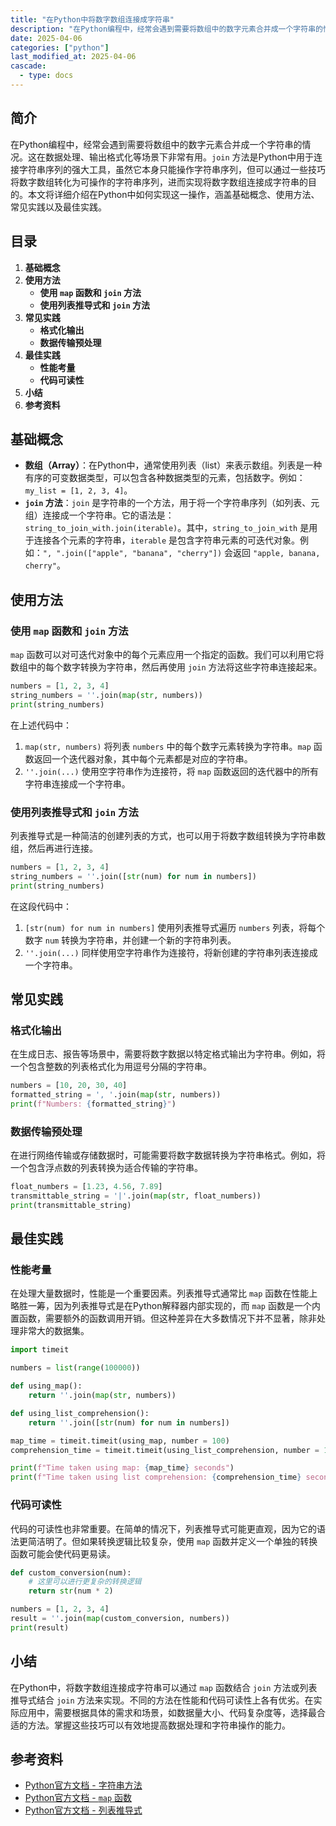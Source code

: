 ```yaml
---
title: "在Python中将数字数组连接成字符串"
description: "在Python编程中，经常会遇到需要将数组中的数字元素合并成一个字符串的情况。这在数据处理、输出格式化等场景下非常有用。`join` 方法是Python中用于连接字符串序列的强大工具，虽然它本身只能操作字符串序列，但可以通过一些技巧将数字数组转化为可操作的字符串序列，进而实现将数字数组连接成字符串的目的。本文将详细介绍在Python中如何实现这一操作，涵盖基础概念、使用方法、常见实践以及最佳实践。"
date: 2025-04-06
categories: ["python"]
last_modified_at: 2025-04-06
cascade:
  - type: docs
---
```



## 简介
在Python编程中，经常会遇到需要将数组中的数字元素合并成一个字符串的情况。这在数据处理、输出格式化等场景下非常有用。`join` 方法是Python中用于连接字符串序列的强大工具，虽然它本身只能操作字符串序列，但可以通过一些技巧将数字数组转化为可操作的字符串序列，进而实现将数字数组连接成字符串的目的。本文将详细介绍在Python中如何实现这一操作，涵盖基础概念、使用方法、常见实践以及最佳实践。

<!-- more -->
## 目录
1. **基础概念**
2. **使用方法**
    - **使用 `map` 函数和 `join` 方法**
    - **使用列表推导式和 `join` 方法**
3. **常见实践**
    - **格式化输出**
    - **数据传输预处理**
4. **最佳实践**
    - **性能考量**
    - **代码可读性**
5. **小结**
6. **参考资料**

## 基础概念
- **数组（Array）**：在Python中，通常使用列表（list）来表示数组。列表是一种有序的可变数据类型，可以包含各种数据类型的元素，包括数字。例如：`my_list = [1, 2, 3, 4]`。
- **`join` 方法**：`join` 是字符串的一个方法，用于将一个字符串序列（如列表、元组）连接成一个字符串。它的语法是：`string_to_join_with.join(iterable)`。其中，`string_to_join_with` 是用于连接各个元素的字符串，`iterable` 是包含字符串元素的可迭代对象。例如：`", ".join(["apple", "banana", "cherry"])` 会返回 `"apple, banana, cherry"`。

## 使用方法

### 使用 `map` 函数和 `join` 方法
`map` 函数可以对可迭代对象中的每个元素应用一个指定的函数。我们可以利用它将数组中的每个数字转换为字符串，然后再使用 `join` 方法将这些字符串连接起来。

```python
numbers = [1, 2, 3, 4]
string_numbers = ''.join(map(str, numbers))
print(string_numbers)  
```

在上述代码中：
1. `map(str, numbers)` 将列表 `numbers` 中的每个数字元素转换为字符串。`map` 函数返回一个迭代器对象，其中每个元素都是对应的字符串。
2. `''.join(...)` 使用空字符串作为连接符，将 `map` 函数返回的迭代器中的所有字符串连接成一个字符串。

### 使用列表推导式和 `join` 方法
列表推导式是一种简洁的创建列表的方式，也可以用于将数字数组转换为字符串数组，然后再进行连接。

```python
numbers = [1, 2, 3, 4]
string_numbers = ''.join([str(num) for num in numbers])
print(string_numbers)  
```

在这段代码中：
1. `[str(num) for num in numbers]` 使用列表推导式遍历 `numbers` 列表，将每个数字 `num` 转换为字符串，并创建一个新的字符串列表。
2. `''.join(...)` 同样使用空字符串作为连接符，将新创建的字符串列表连接成一个字符串。

## 常见实践

### 格式化输出
在生成日志、报告等场景中，需要将数字数据以特定格式输出为字符串。例如，将一个包含整数的列表格式化为用逗号分隔的字符串。

```python
numbers = [10, 20, 30, 40]
formatted_string = ', '.join(map(str, numbers))
print(f"Numbers: {formatted_string}")  
```

### 数据传输预处理
在进行网络传输或存储数据时，可能需要将数字数据转换为字符串格式。例如，将一个包含浮点数的列表转换为适合传输的字符串。

```python
float_numbers = [1.23, 4.56, 7.89]
transmittable_string = '|'.join(map(str, float_numbers))
print(transmittable_string)  
```

## 最佳实践

### 性能考量
在处理大量数据时，性能是一个重要因素。列表推导式通常比 `map` 函数在性能上略胜一筹，因为列表推导式是在Python解释器内部实现的，而 `map` 函数是一个内置函数，需要额外的函数调用开销。但这种差异在大多数情况下并不显著，除非处理非常大的数据集。

```python
import timeit

numbers = list(range(100000))

def using_map():
    return ''.join(map(str, numbers))

def using_list_comprehension():
    return ''.join([str(num) for num in numbers])

map_time = timeit.timeit(using_map, number = 100)
comprehension_time = timeit.timeit(using_list_comprehension, number = 100)

print(f"Time taken using map: {map_time} seconds")
print(f"Time taken using list comprehension: {comprehension_time} seconds")
```

### 代码可读性
代码的可读性也非常重要。在简单的情况下，列表推导式可能更直观，因为它的语法更简洁明了。但如果转换逻辑比较复杂，使用 `map` 函数并定义一个单独的转换函数可能会使代码更易读。

```python
def custom_conversion(num):
    # 这里可以进行更复杂的转换逻辑
    return str(num * 2)

numbers = [1, 2, 3, 4]
result = ''.join(map(custom_conversion, numbers))
print(result)  
```

## 小结
在Python中，将数字数组连接成字符串可以通过 `map` 函数结合 `join` 方法或列表推导式结合 `join` 方法来实现。不同的方法在性能和代码可读性上各有优劣。在实际应用中，需要根据具体的需求和场景，如数据量大小、代码复杂度等，选择最合适的方法。掌握这些技巧可以有效地提高数据处理和字符串操作的能力。

## 参考资料
- [Python官方文档 - 字符串方法](https://docs.python.org/3/library/stdtypes.html#str.join)
- [Python官方文档 - `map` 函数](https://docs.python.org/3/library/functions.html#map)
- [Python官方文档 - 列表推导式](https://docs.python.org/3/tutorial/datastructures.html#list-comprehensions)